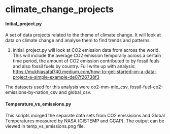 # climate_change_projects

#### Initial_project.py
A set of data projects related to the theme of climate change. It will look at data on climate change and analyse them to find trends and patterns.

1. initial_project.py will look at CO2 emission data from across the world. This will include the average CO2 emission
temporally across a certain time period, the amount of CO2 emission contributed to by fossil feuls and also fossil fuels
by country. Full write up with analysis: https://mukhiasafal740.medium.com/how-to-get-started-on-a-data-project-a-simple-example-de07f26738f3

The datasets used for this analysis were co2-mm-mlo_csv, fossil-fuel-co2-emissions-by-nation_csv and global_csv.

#### Temperature_vs_emissions.py

This scripts morged the separate data sets from CO2 emssisions and Global Temperatures measured by NASA (GISTEMP and GCAP). 
The output can be viewed in temp_vs_emissions.png file. 




